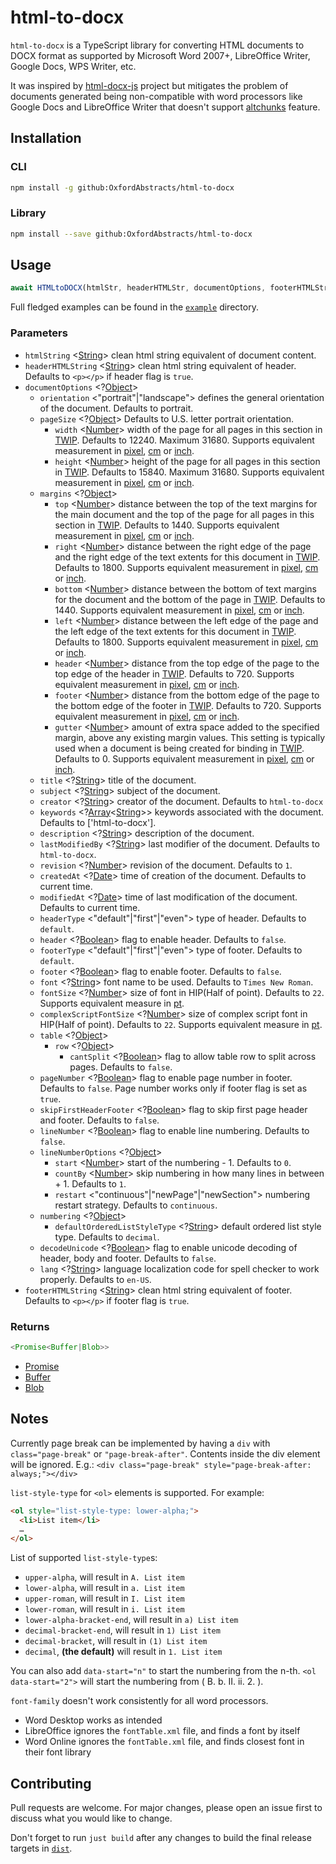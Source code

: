 # html-to-docx

`html-to-docx` is a TypeScript library for converting HTML documents
to DOCX format as supported by Microsoft Word 2007+, LibreOffice Writer,
Google Docs, WPS Writer, etc.

It was inspired by [html-docx-js] project but mitigates the problem
of documents generated being non-compatible with word processors
like Google Docs and LibreOffice Writer
that doesn't support [altchunks] feature.

[html-docx-js]: https://github.com/evidenceprime/html-docx-js "html-docx-js"
[altchunks]: https://docs.microsoft.com/en-us/dotnet/api/documentformat.openxml.wordprocessing.altchunk?view=openxml-2.8.1 "altchunks"


## Installation

### CLI

```bash
npm install -g github:OxfordAbstracts/html-to-docx
```


### Library

```bash
npm install --save github:OxfordAbstracts/html-to-docx
```


## Usage

```js
await HTMLtoDOCX(htmlStr, headerHTMLStr, documentOptions, footerHTMLStr)
```

Full fledged examples can be found in the [`example`](./example) directory.


### Parameters

- `htmlString` <[String]> clean html string equivalent of document content.
- `headerHTMLString` <[String]> clean html string equivalent of header.
  Defaults to `<p></p>` if header flag is `true`.
- `documentOptions` <?[Object]>
  - `orientation` <"portrait"|"landscape"> defines the general orientation of the document.
    Defaults to portrait.
  - `pageSize` <?[Object]> Defaults to U.S. letter portrait orientation.
    - `width` <[Number]> width of the page for all pages in this section in [TWIP].
      Defaults to 12240.
      Maximum 31680.
      Supports equivalent measurement in [pixel], [cm] or [inch].
    - `height` <[Number]> height of the page for all pages in this section in [TWIP].
      Defaults to 15840.
      Maximum 31680.
      Supports equivalent measurement in [pixel], [cm] or [inch].
  - `margins` <?[Object]>
    - `top` <[Number]> distance between the top of the text margins for the main document and the top of the page for all pages in this section in [TWIP].
      Defaults to 1440.
      Supports equivalent measurement in [pixel], [cm] or [inch].
    - `right` <[Number]> distance between the right edge of the page and the right edge of the text extents for this document in [TWIP].
      Defaults to 1800.
      Supports equivalent measurement in [pixel], [cm] or [inch].
    - `bottom` <[Number]> distance between the bottom of text margins for the document and the bottom of the page in [TWIP].
      Defaults to 1440.
      Supports equivalent measurement in [pixel], [cm] or [inch].
    - `left` <[Number]> distance between the left edge of the page and the left edge of the text extents for this document in [TWIP].
      Defaults to 1800.
      Supports equivalent measurement in [pixel], [cm] or [inch].
    - `header` <[Number]> distance from the top edge of the page to the top edge of the header in [TWIP].
      Defaults to 720.
      Supports equivalent measurement in [pixel], [cm] or [inch].
    - `footer` <[Number]> distance from the bottom edge of the page to the bottom edge of the footer in [TWIP].
      Defaults to 720.
      Supports equivalent measurement in [pixel], [cm] or [inch].
    - `gutter` <[Number]> amount of extra space added to the specified margin, above any existing margin values.
      This setting is typically used when a document is being created for binding in [TWIP].
      Defaults to 0.
      Supports equivalent measurement in [pixel], [cm] or [inch].
  - `title` <?[String]> title of the document.
  - `subject` <?[String]> subject of the document.
  - `creator` <?[String]> creator of the document.
    Defaults to `html-to-docx`
  - `keywords` <?[Array]<[String]>> keywords associated with the document.
    Defaults to ['html-to-docx'].
  - `description` <?[String]> description of the document.
  - `lastModifiedBy` <?[String]> last modifier of the document.
    Defaults to `html-to-docx`.
  - `revision` <?[Number]> revision of the document.
    Defaults to `1`.
  - `createdAt` <?[Date]> time of creation of the document.
    Defaults to current time.
  - `modifiedAt` <?[Date]> time of last modification of the document.
    Defaults to current time.
  - `headerType` <"default"|"first"|"even"> type of header.
    Defaults to `default`.
  - `header` <?[Boolean]> flag to enable header.
    Defaults to `false`.
  - `footerType` <"default"|"first"|"even"> type of footer.
    Defaults to `default`.
  - `footer` <?[Boolean]> flag to enable footer.
    Defaults to `false`.
  - `font` <?[String]> font name to be used.
    Defaults to `Times New Roman`.
  - `fontSize` <?[Number]> size of font in HIP(Half of point).
    Defaults to `22`.
    Supports equivalent measure in [pt].
  - `complexScriptFontSize` <?[Number]> size of complex script font in HIP(Half of point).
    Defaults to `22`.
    Supports equivalent measure in [pt].
  - `table` <?[Object]>
    - `row` <?[Object]>
      - `cantSplit` <?[Boolean]> flag to allow table row to split across pages.
        Defaults to `false`.
  - `pageNumber` <?[Boolean]> flag to enable page number in footer.
    Defaults to `false`.
    Page number works only if footer flag is set as `true`.
  - `skipFirstHeaderFooter` <?[Boolean]> flag to skip first page header and footer.
    Defaults to `false`.
  - `lineNumber` <?[Boolean]> flag to enable line numbering.
    Defaults to `false`.
  - `lineNumberOptions` <?[Object]>
    - `start` <[Number]> start of the numbering - 1.
      Defaults to `0`.
    - `countBy` <[Number]> skip numbering in how many lines in between + 1.
      Defaults to `1`.
    - `restart` <"continuous"|"newPage"|"newSection"> numbering restart strategy.
      Defaults to `continuous`.
  - `numbering` <?[Object]>
    - `defaultOrderedListStyleType` <?[String]> default ordered list style type.
      Defaults to `decimal`.
  - `decodeUnicode` <?[Boolean]> flag to enable unicode decoding of header, body and footer.
    Defaults to `false`.
  - `lang` <?[String]> language localization code for spell checker to work properly.
    Defaults to `en-US`.
- `footerHTMLString` <[String]> clean html string equivalent of footer.
  Defaults to `<p></p>` if footer flag is `true`.

[String]: https://developer.mozilla.org/en-US/docs/Web/JavaScript/Data_structures#String_type "String"
[Object]: https://developer.mozilla.org/en-US/docs/Web/JavaScript/Reference/Global_Objects/Object "Object"
[Number]: https://developer.mozilla.org/en-US/docs/Web/JavaScript/Data_structures#Number_type "Number"
[TWIP]: https://en.wikipedia.org/wiki/Twip "TWIP"
[Array]: https://developer.mozilla.org/en-US/docs/Web/JavaScript/Reference/Global_Objects/Array "Array"
[Date]: https://developer.mozilla.org/en-US/docs/Web/JavaScript/Reference/Global_Objects/Date "Date"
[Boolean]: https://developer.mozilla.org/en-US/docs/Web/JavaScript/Data_structures#Boolean_type "Boolean"
[pixel]: https://en.wikipedia.org/wiki/Pixel#:~:text=Pixels%2C%20abbreviated%20as%20%22px%22,what%20screen%20resolution%20views%20it. "pixel"
[cm]: https://en.wikipedia.org/wiki/Centimetre "cm"
[inch]: https://en.wikipedia.org/wiki/Inch "inch"
[pt]: https://en.wikipedia.org/wiki/Point_(typography) "pt"


### Returns

```ts
<Promise<Buffer|Blob>>
```

- [Promise]
- [Buffer]
- [Blob]

[Promise]: https://developer.mozilla.org/en-US/docs/Web/JavaScript/Reference/Global_Objects/Promise
[Buffer]: https://nodejs.org/api/buffer.html#buffer_buffer
[Blob]: https://developer.mozilla.org/en-US/docs/Web/API/Blob


## Notes

Currently page break can be implemented by having
a `div` with `class="page-break"` or `"page-break-after"`.
Contents inside the div element will be ignored.
E.g.: `<div class="page-break" style="page-break-after: always;"></div>`

`list-style-type` for `<ol>` elements is supported.
For example:

```html
<ol style="list-style-type: lower-alpha;">
  <li>List item</li>
  …
</ol>
```

List of supported `list-style-type`s:

- `upper-alpha`, will result in `A. List item`
- `lower-alpha`, will result in `a. List item`
- `upper-roman`, will result in `I. List item`
- `lower-roman`, will result in `i. List item`
- `lower-alpha-bracket-end`, will result in `a) List item`
- `decimal-bracket-end`, will result in `1) List item`
- `decimal-bracket`, will result in `(1) List item`
- `decimal`, **(the default)** will result in `1. List item`

You can also add `data-start="n"` to start the numbering from the n-th.
`<ol data-start="2">` will start the numbering from ( B. b. II. ii. 2. ).

`font-family` doesn't work consistently for all word processors.

- Word Desktop works as intended
- LibreOffice ignores the `fontTable.xml` file, and finds a font by itself
- Word Online ignores the `fontTable.xml` file,
  and finds closest font in their font library


## Contributing

Pull requests are welcome.
For major changes, please open an issue first
to discuss what you would like to change.

Don't forget to run `just build` after any changes to build
the final release targets in [`dist`](./dist).
